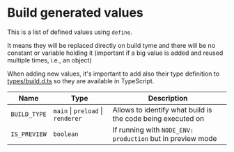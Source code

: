 # Build generated values

This is a list of defined values using `define`.

It means they will be replaced directly on build tyme and there will be no constant or variable holding it (important if a big value is added and reused multiple times, i.e., an object)

When adding new values, it's important to add also their type definition to [types/build.d.ts](../src/types/build.d.ts) so they are available in TypeScript.

| Name         | Type                              | Description                                                 |
| ------------ | --------------------------------- | ----------------------------------------------------------- |
| `BUILD_TYPE` | `main` \| `preload` \| `renderer` | Allows to identify what build is the code being executed on |
| `IS_PREVIEW` | `boolean`                         | If running with `NODE_ENV: production` but in preview mode  |
